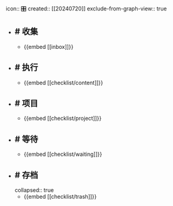 icon:: 🎛️
created:: [[20240720]]
exclude-from-graph-view:: true

- ## \# 收集
  - {{embed [[inbox]]}}
- ## \# 执行
  - {{embed [[checklist/content]]}}
- ## \# 项目
  - {{embed [[checklist/project]]}}
- ## \# 等待
  - {{embed [[checklist/waiting]]}}
- ## \# 存档
  collapsed:: true
  - {{embed [[checklist/trash]]}}